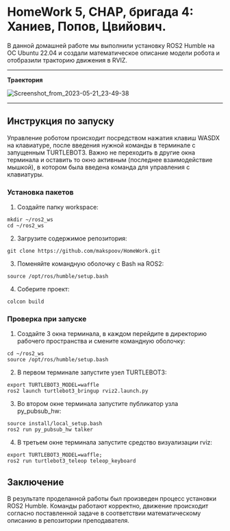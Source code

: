 # HomeWork 5, СНАР, бригада 4: Ханиев, Попов, Цвийович.
В данной домашней работе мы выполнили установку ROS2 Humble на ОС Ubuntu 22.04 и создали математическое описание модели робота и отобразили тракторию движения в RVIZ.
***
__Траектория__

![Screenshot_from_2023-05-21_23-49-38](https://github.com/makspoov/HomeWork/assets/49243068/a09c665c-9457-48cd-b748-dce5e2562618)
***


## Инструкция по запуску
Управление роботом происходит посредством нажатия клавиш WASDX на клавиатуре, после введения нужной команды в терминале с запущенным TURTLEBOT3. Важно не переходить в другие окна терминала и оставить то окно активным (последнее взаимодействие мышкой), в котором была введена команда для управления с клавиатуры. 
### Установка пакетов
1) Создайте папку workspace:
```
mkdir ~/ros2_ws
cd ~/ros2_ws
```
2) Загрузите содержимое репозитория:
```
git clone https://github.com/makspoov/HomeWork.git
```
3) Поменяйте командную оболочку с Bash на ROS2:
```
source /opt/ros/humble/setup.bash
```
4) Соберите проект:
```
colcon build
```
### Проверка при запуске
1) Создайте 3 окна терминала, в каждом перейдите в директорию рабочего пространства и смените командную оболочку:
```
cd ~/ros2_ws
source /opt/ros/humble/setup.bash
```
2) В первом терминале запустите узел TURTLEBOT3:
```
export TURTLEBOT3_MODEL=waffle
ros2 launch turtlebot3_bringup rviz2.launch.py
```
3) Во втором окне терминала запустите публикатор узла py_pubsub_hw:
```
source install/local_setup.bash
ros2 run py_pubsub_hw talker
```
4) В третьем окне терминала запустите средство визуализации rviz:
```
export TURTLEBOT3_MODEL=waffle;
ros2 run turtlebot3_teleop teleop_keyboard
```
## Заключение
В результате проделанной работы был произведен процесс установки ROS2 Humble.
Команды работают корректно, движение происходит согласно поставленной задаче в соответствии математическому описанию в репозитории преподавателя.









